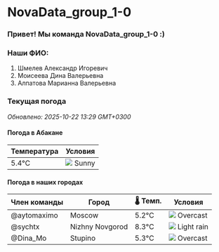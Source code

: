 # NovaData_group_1-0
### Привет! Мы команда NovaData_group_1-0 :)

### Наши ФИО:
1. Шмелев Александр Игоревич
2. Моисеева Дина Валерьевна
3. Алпатова Марианна Валерьевна

### Текущая погода
<!-- WEATHER:START -->
_Обновлено: 2025-10-22 13:29 GMT+0300_

#### Погода в Абакане

| Температура | Условия |
|-------------|----------|
| 5.4°C     | ![](https://cdn.weatherapi.com/weather/64x64/day/113.png) Sunny |

#### Погода в наших городах

| Член команды  | Город               | 🌡️ Темп.  | Условия          |
|---------------|---------------------|-----------|--------------------|
| @aytomaximo    | Moscow              |    5.2°C | ![](https://cdn.weatherapi.com/weather/64x64/day/122.png) Overcast     |
| @sychtx        | Nizhny Novgorod     |    8.3°C | ![](https://cdn.weatherapi.com/weather/64x64/day/296.png) Light rain   |
| @Dina_Mo       | Stupino             |    5.3°C | ![](https://cdn.weatherapi.com/weather/64x64/day/122.png) Overcast     |

<!-- WEATHER:END -->
